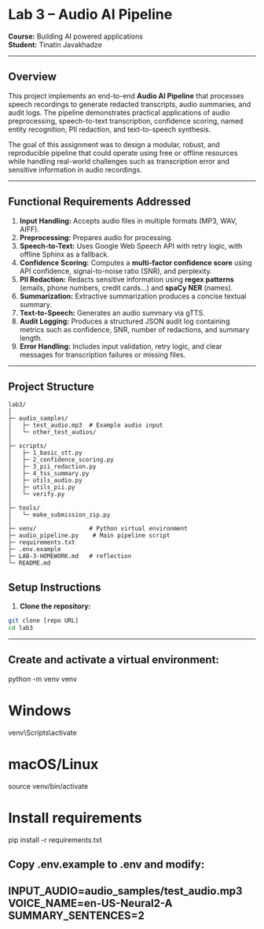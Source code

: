 # Lab 3 – Audio AI Pipeline

**Course:** Building AI powered applications  
**Student:** Tinatin Javakhadze

---

## Overview

This project implements an end-to-end **Audio AI Pipeline** that processes speech recordings to generate redacted transcripts, audio summaries, and audit logs. The pipeline demonstrates practical applications of audio preprocessing, speech-to-text transcription, confidence scoring, named entity recognition, PII redaction, and text-to-speech synthesis.

The goal of this assignment was to design a modular, robust, and reproducible pipeline that could operate using free or offline resources while handling real-world challenges such as transcription error and sensitive information in audio recordings.

---

## Functional Requirements Addressed

1. **Input Handling:** Accepts audio files in multiple formats (MP3, WAV, AIFF).
2. **Preprocessing:** Prepares audio for processing.
3. **Speech-to-Text:** Uses Google Web Speech API with retry logic, with offline Sphinx as a fallback.
4. **Confidence Scoring:** Computes a **multi-factor confidence score** using API confidence, signal-to-noise ratio (SNR), and perplexity.
5. **PII Redaction:** Redacts sensitive information using **regex patterns** (emails, phone numbers, credit cards...) and **spaCy NER** (names).
6. **Summarization:** Extractive summarization produces a concise textual summary.
7. **Text-to-Speech:** Generates an audio summary via gTTS.
8. **Audit Logging:** Produces a structured JSON audit log containing metrics such as confidence, SNR, number of redactions, and summary length.
9. **Error Handling:** Includes input validation, retry logic, and clear messages for transcription failures or missing files.

---

## Project Structure
```text
lab3/
│
├─ audio_samples/
│   ├─ test_audio.mp3  # Example audio input
│   └─ other_test_audios/
│
├─ scripts/
│   ├─ 1_basic_stt.py
│   ├─ 2_confidence_scoring.py
│   ├─ 3_pii_redaction.py
│   ├─ 4_tss_summary.py
│   ├─ utils_audio.py
│   ├─ utils_pii.py
│   └─ verify.py
│
├─ tools/
│   └─ make_submission_zip.py
│
├─ venv/               # Python virtual environment
├─ audio_pipeline.py    # Main pipeline script
├─ requirements.txt
├─ .env.example
├─ LAB-3-HOMEWORK.md   # reflection
└─ README.md
```
## Setup Instructions

1. **Clone the repository:**

```bash
git clone [repo URL]
cd lab3
```
---
## Create and activate a virtual environment:

python -m venv venv
# Windows
venv\Scripts\activate

# macOS/Linux
source venv/bin/activate


# Install requirements
pip install -r requirements.txt


## Copy .env.example to .env and modify:

INPUT_AUDIO=audio_samples/test_audio.mp3
VOICE_NAME=en-US-Neural2-A
SUMMARY_SENTENCES=2
---










